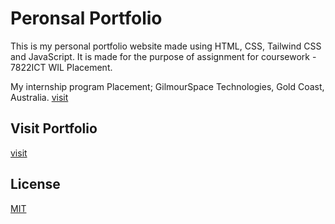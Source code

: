 # Peronsal Portfolio
This is my personal portfolio website made using HTML, CSS, Tailwind CSS and JavaScript. 
It is made for the purpose of assignment for coursework - 7822ICT WIL Placement.

My internship program Placement; GilmourSpace Technologies, Gold Coast, Australia.
[visit](https://www.gspacetech.com/)

## Visit Portfolio

[visit](https://aanujkhurana.github.io/)

## License

[MIT](https://choosealicense.com/licenses/mit/)
